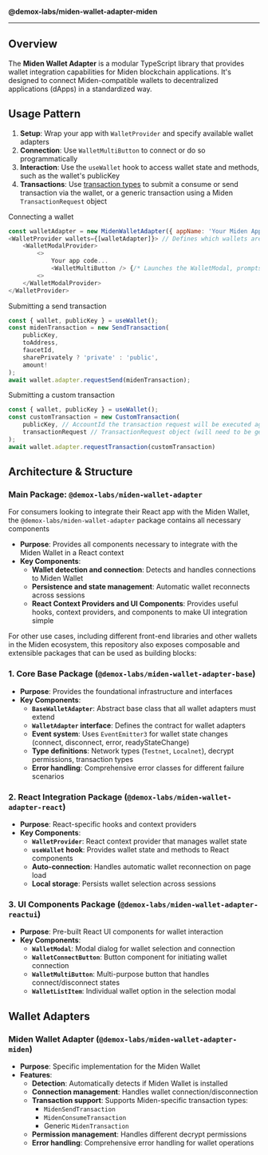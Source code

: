 **@demox-labs/miden-wallet-adapter-miden**

***

## Overview

The **Miden Wallet Adapter** is a modular TypeScript library that provides wallet integration capabilities for Miden blockchain applications. It's designed to connect Miden-compatible wallets to decentralized applications (dApps) in a standardized way.

## Usage Pattern

1. **Setup**: Wrap your app with `WalletProvider` and specify available wallet adapters
2. **Connection**: Use `WalletMultiButton` to connect or do so programmatically
3. **Interaction**: Use the `useWallet` hook to access wallet state and methods, such as the wallet's publicKey
4. **Transactions**: Use [transaction types](https://github.com/demox-labs/miden-wallet-adapter/blob/main/packages/core/base/transaction.ts) to submit a consume or send transaction via the wallet, or a generic transaction using a Miden `TransactionRequest` object

Connecting a wallet
```js
const walletAdapter = new MidenWalletAdapter({ appName: 'Your Miden App', });
<WalletProvider wallets={[walletAdapter]}> // Defines which wallets are supported
    <WalletModalProvider>
        <>
            Your app code...
            <WalletMultiButton /> {/* Launches the WalletModal, prompts the user to connect their wallet */}
        <>
    </WalletModalProvider>
</WalletProvider>
```

Submitting a send transaction
```js
const { wallet, publicKey } = useWallet();
const midenTransaction = new SendTransaction(
    publicKey,
    toAddress,
    faucetId,
    sharePrivately ? 'private' : 'public',
    amount!
);
await wallet.adapter.requestSend(midenTransaction);
```

Submitting a custom transaction
```js
const { wallet, publicKey } = useWallet();
const customTransaction = new CustomTransaction(
    publicKey, // AccountId the transaction request will be executed against
    transactionRequest // TransactionRequest object (will need to be generated using the Miden Web SDK)
);
await wallet.adapter.requestTransaction(customTransaction)
```

## Architecture & Structure

### **Main Package**: `@demox-labs/miden-wallet-adapter`

For consumers looking to integrate their React app with the Miden Wallet, the `@demox-labs/miden-wallet-adapter` package contains all necessary components
- **Purpose**: Provides all components necessary to integrate with the Miden Wallet in a React context
- **Key Components**:
  - **Wallet detection and connection**: Detects and handles connections to Miden Wallet
  - **Persistence and state management**: Automatic wallet reconnects across sessions
  - **React Context Providers and UI Components**: Provides useful hooks, context providers, and components to make UI integration simple

For other use cases, including different front-end libraries and other wallets in the Miden ecosystem, this repository also exposes composable and extensible packages that can be used as building blocks:

### 1. **Core Base Package** (`@demox-labs/miden-wallet-adapter-base`)
- **Purpose**: Provides the foundational infrastructure and interfaces
- **Key Components**:
  - **`BaseWalletAdapter`**: Abstract base class that all wallet adapters must extend
  - **`WalletAdapter` interface**: Defines the contract for wallet adapters
  - **Event system**: Uses `EventEmitter3` for wallet state changes (connect, disconnect, error, readyStateChange)
  - **Type definitions**: Network types (`Testnet`, `Localnet`), decrypt permissions, transaction types
  - **Error handling**: Comprehensive error classes for different failure scenarios

### 2. **React Integration Package** (`@demox-labs/miden-wallet-adapter-react`)
- **Purpose**: React-specific hooks and context providers
- **Key Components**:
  - **`WalletProvider`**: React context provider that manages wallet state
  - **`useWallet` hook**: Provides wallet state and methods to React components
  - **Auto-connection**: Handles automatic wallet reconnection on page load
  - **Local storage**: Persists wallet selection across sessions

### 3. **UI Components Package** (`@demox-labs/miden-wallet-adapter-reactui`)
- **Purpose**: Pre-built React UI components for wallet interaction
- **Key Components**:
  - **`WalletModal`**: Modal dialog for wallet selection and connection
  - **`WalletConnectButton`**: Button component for initiating wallet connection
  - **`WalletMultiButton`**: Multi-purpose button that handles connect/disconnect states
  - **`WalletListItem`**: Individual wallet option in the selection modal

## Wallet Adapters

### Miden Wallet Adapter (`@demox-labs/miden-wallet-adapter-miden`)
- **Purpose**: Specific implementation for the Miden Wallet
- **Features**:
  - **Detection**: Automatically detects if Miden Wallet is installed
  - **Connection management**: Handles wallet connection/disconnection
  - **Transaction support**: Supports Miden-specific transaction types:
    - `MidenSendTransaction`
    - `MidenConsumeTransaction`
    - Generic `MidenTransaction`
  - **Permission management**: Handles different decrypt permissions
  - **Error handling**: Comprehensive error handling for wallet operations
